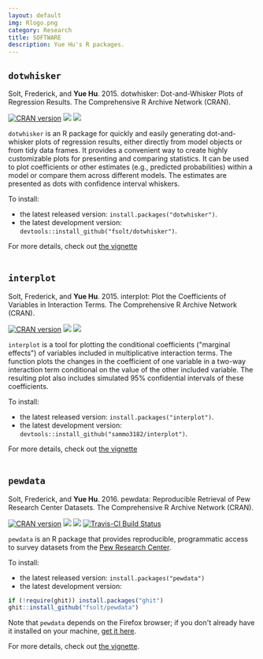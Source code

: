 ```yaml
---
layout: default
img: Rlogo.png
category: Research
title: SOFTWARE
description: Yue Hu's R packages.
---
```


## `dotwhisker`
Solt, Frederick, and **Yue Hu**. 2015. dotwhisker: Dot-and-Whisker Plots of Regression Results. The Comprehensive R Archive Network (CRAN). 

[![CRAN version](http://www.r-pkg.org/badges/version/dotwhisker)](https://cran.r-project.org/web/packages/dotwhisker/index.html) ![](http://cranlogs.r-pkg.org/badges/grand-total/dotwhisker)
![](http://cranlogs.r-pkg.org/badges/dotwhisker?color=orange)

`dotwhisker` is an R package for quickly and easily generating dot-and-whisker plots of regression results, either directly from model objects or from tidy data frames. It provides a convenient way to create highly customizable plots for presenting and comparing statistics. It can be used to plot coefficients or other estimates (e.g., predicted probabilities) within a model or compare them across different models. The estimates are presented as dots with confidence interval whiskers.

To install:

* the latest released version: `install.packages("dotwhisker")`.
* the latest development version: `devtools::install_github("fsolt/dotwhisker")`.

For more details, check out [the vignette](https://cran.r-project.org/web/packages/dotwhisker/vignettes/dotwhisker-vignette.html)
<br><br>

## `interplot`
Solt, Frederick, and **Yue Hu**. 2015. interplot: Plot the Coefficients of Variables in Interaction Terms. The Comprehensive R Archive Network (CRAN).

[![CRAN version](http://www.r-pkg.org/badges/version/interplot)](https://cran.r-project.org/web/packages/interplot/index.html) ![](http://cranlogs.r-pkg.org/badges/grand-total/interplot)
![](http://cranlogs.r-pkg.org/badges/interplot?color=orange)

`interplot` is a tool for plotting the conditional coefficients ("marginal effects") of variables included in multiplicative interaction terms. The function plots the changes in the coefficient of one variable in a two-way interaction term conditional on the value of the other included variable. The resulting plot also includes simulated 95% confidential intervals of these coefficients.

To install:

* the latest released version: `install.packages("interplot")`.
* the latest development version: `devtools::install_github("sammo3182/interplot")`.

For more details, check out [the vignette](http://cran.r-project.org/web/packages/interplot/vignettes/interplot-vignette.html)
<br><br>


## `pewdata`
Solt, Frederick, and **Yue Hu**. 2016. pewdata: Reproducible Retrieval of Pew Research Center Datasets. The Comprehensive R Archive Network (CRAN).

[![CRAN version](http://www.r-pkg.org/badges/version/pewdata)](https://cran.r-project.org/package=pewdata) 
![](http://cranlogs.r-pkg.org/badges/grand-total/pewdata) 
![](http://cranlogs.r-pkg.org/badges/pewdata?color=orange)
[![Travis-CI Build Status](https://travis-ci.org/fsolt/pewdata.svg?branch=master)](https://travis-ci.org/fsolt/pewdata)

`pewdata` is an R package that provides reproducible, programmatic access to survey datasets from the [Pew Research Center](http://www.pewresearch.org).

To install:

* the latest released version: `install.packages("pewdata")`
* the latest development version: 

```R
if (!require(ghit)) install.packages("ghit")
ghit::install_github("fsolt/pewdata")
```
Note that `pewdata` depends on the Firefox browser; if you don't already have it installed on your machine, [get it here](https://www.mozilla.org/firefox).

For more details, check out [the vignette](https://cran.r-project.org/web/packages/pewdata/vignettes/pewdata-vignette.html).
